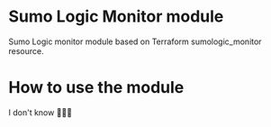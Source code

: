 # Sumo Logic Monitor module

Sumo Logic monitor module based on Terraform sumologic_monitor resource.

# How to use the module

I don't know 🤷🏽‍♂️
